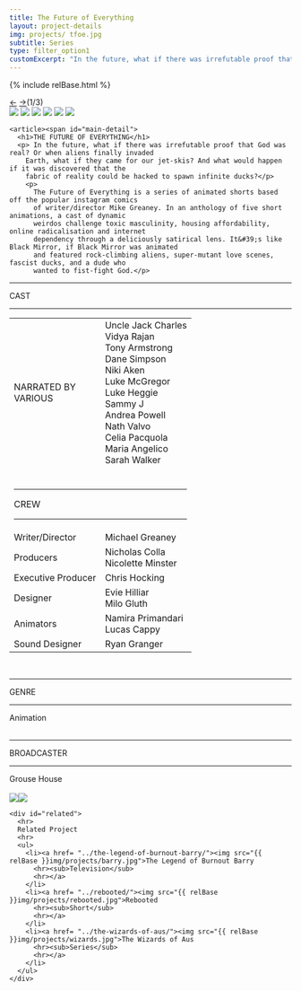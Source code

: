 ```yaml
---
title: The Future of Everything
layout: project-details
img: projects/ tfoe.jpg
subtitle: Series
type: filter_option1
customExcerpt: "In the future, what if there was irrefutable proof that God was real? Or when aliens finally invaded Earth, what if they came for our jet-skis? And what would happen if it was discovered that the fabric of reality could be hacked to spawn infinite ducks?"
---
```

{% include relBase.html %}
 <section id="details">
    <div id="carousel">
      <div id="carousel_controls"><span><a href="#" id="carousel_backward">&larr;</a> <a href="#"
            id="carousel_forward">&rarr;</a></span><span id="pagecount">(1/3)</span></div>
      <div id="carousel_img">
        <img src="{{ relBase }}img/gallery/tfoe1.jpg" id="img1">
        <img src="{{ relBase }}img/gallery/tfoe2.jpg" id="img2">
        <img src="{{ relBase }}img/gallery/tfoe3.jpg" id="img3">
        <img src="{{ relBase }}img/gallery/tfoe4.jpg" id="img4">
        <img src="{{ relBase }}img/gallery/tfoe5.jpg" id="img5">
        <img src="{{ relBase }}img/gallery/tfoe6.jpg" id="img6">
      </div>
    </div>


    <article><span id="main-detail">
      <h1>THE FUTURE OF EVERYTHING</h1>
      <p> In the future, what if there was irrefutable proof that God was real? Or when aliens finally invaded 
        Earth, what if they came for our jet-skis? And what would happen if it was discovered that the 
        fabric of reality could be hacked to spawn infinite ducks?</p>
        <p>
          The Future of Everything is a series of animated shorts based off the popular instagram comics 
          of writer/director Mike Greaney. In an anthology of five short animations, a cast of dynamic 
          weirdos challenge toxic masculinity, housing affordability, online radicalisation and internet 
          dependency through a deliciously satirical lens. It&#39;s like Black Mirror, if Black Mirror was animated 
          and featured rock-climbing aliens, super-mutant love scenes, fascist ducks, and a dude who 
          wanted to fist-fight God.</p>
</span>   <sub>
        <hr>CAST
        <hr>
        <table><tr><td>NARRATED BY<br>
          VARIOUS</td><td>Uncle Jack Charles<br>Vidya Rajan<br>Tony Armstrong<br>Dane Simpson<br>Niki Aken<br>Luke McGregor<br>Luke Heggie<br>Sammy J<br>Andrea Powell<br>Nath Valvo<br>Celia Pacquola<br>Maria Angelico<br>Sarah Walker<br>
        </td></tr><tr><td colspan="2"><br><hr>CREW
          <hr></td></tr><tr><td>Writer/Director</td><td>Michael Greaney</td></tr><tr><td>
        Producers</td><td>Nicholas Colla<br>Nicolette Minster</td></tr><tr><td>
          Executive Producer</td><td>Chris Hocking</td></tr><tr><td>
          Designer</td><td>Evie Hilliar<br>Milo Gluth</td></tr><tr><td>
          Animators</td><td>Namira Primandari<br>Lucas Cappy</td></tr><tr><td>
            Sound Designer</td><td>Ryan Granger</td></tr></table><br>
        <hr>GENRE
        <hr>
        Animation<br>
        <br>
        <hr>BROADCASTER
        <hr>
        Grouse House<br><br>
        <a href="https://www.imdb.com/title/tt23863806/" target="_blank"><img src="{{ relBase }}img/social/imdb.svg" class="imdb"></a><a href="https://www.youtube.com/watch?v=E0c20UVV-MI&list=PLoO7Ckc824zsM3cpF3eXM1g9unl0hkJT0&index=2" target="_blank"><img src="{{ relBase }}img/social/youtube.svg" class="youtube"></a>
      </sub>
    </article>

    <div id="related">
      <hr>
      Related Project
      <hr>
      <ul>
        <li><a href= "../the-legend-of-burnout-barry/"><img src="{{ relBase }}img/projects/barry.jpg">The Legend of Burnout Barry
          <hr><sub>Television</sub>
          <hr></a>
        </li>
        <li><a href= "../rebooted/"><img src="{{ relBase }}img/projects/rebooted.jpg">Rebooted
          <hr><sub>Short</sub>
          <hr></a>
        </li>
        <li><a href= "../the-wizards-of-aus/"><img src="{{ relBase }}img/projects/wizards.jpg">The Wizards of Aus
          <hr><sub>Series</sub>
          <hr></a>
        </li>
      </ul>
    </div>
  </section>

  <div id="gradient"></div>